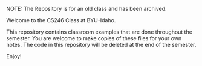 NOTE: The Repository is for an old class and has been archived.

Welcome to the CS246 Class at BYU-Idaho.  

This repository contains classroom examples that are done throughout the semester.
You are welcome to make copies of these files for your own notes. 
The code in this repository will be deleted at the end of the semester.

Enjoy!
